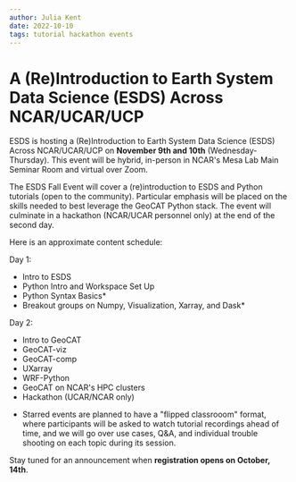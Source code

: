 ```yaml
---
author: Julia Kent
date: 2022-10-10
tags: tutorial hackathon events
---
```


# A (Re)Introduction to Earth System Data Science (ESDS) Across NCAR/UCAR/UCP

ESDS is hosting a (Re)Introduction to Earth System Data Science (ESDS) Across NCAR/UCAR/UCP on **November 9th and 10th** (Wednesday-Thursday). This event will be hybrid, in-person in NCAR's Mesa Lab Main Seminar Room and virtual over Zoom.

The ESDS Fall Event will cover a (re)introduction to ESDS and Python tutorials (open to the community). Particular emphasis will be placed on the skills needed to best leverage the GeoCAT Python stack. The event will culminate in a hackathon (NCAR/UCAR personnel only) at the end of the second day.

Here is an approximate content schedule:

Day 1:

- Intro to ESDS
- Python Intro and Workspace Set Up
- Python Syntax Basics\*
- Breakout groups on Numpy, Visualization, Xarray, and Dask\*

Day 2:

- Intro to GeoCAT
- GeoCAT-viz
- GeoCAT-comp
- UXarray
- WRF-Python
- GeoCAT on NCAR's HPC clusters
- Hackathon (UCAR/NCAR only)

* Starred events are planned to have a "flipped classrooom" format, where participants will be asked to watch tutorial recordings ahead of time, and we will go over use cases, Q&A, and individual trouble shooting on each topic during its session.

Stay tuned for an announcement when **registration opens on October, 14th**.
